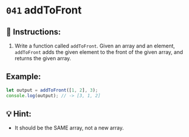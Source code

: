 # `041` addToFront

## 📝 Instructions:

1. Write a function called `addToFront`. Given an array and an element, `addToFront` adds the given element to the front of the given array, and returns the given array.

## Example:

```Javascript
let output = addToFront([1, 2], 3);
console.log(output); // -> [3, 1, 2]
```

## 💡 Hint:

+ It should be the SAME array, not a new array.
